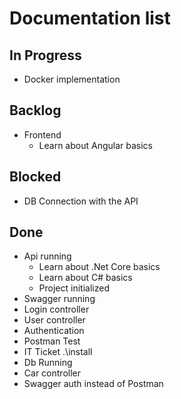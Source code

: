# Documentation list

## In Progress

- Docker implementation

## Backlog

- Frontend
  - Learn about Angular basics

## Blocked

- DB Connection with the API

## Done

- Api running
  - Learn about .Net Core basics
  - Learn about C# basics
  - Project initialized
- Swagger running
- Login controller
- User controller
- Authentication
- Postman Test
- IT Ticket .\install
- Db Running
- Car controller
- Swagger auth instead of Postman
